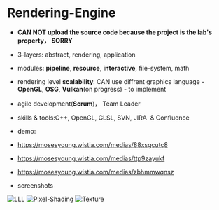 # Rendering-Engine

* **CAN NOT upload the source code because the project is the lab's property， SORRY**

* 3-layers: abstract, rendering, application
* modules: **pipeline**, **resource**, **interactive**, file-system, math
* rendering level **scalability**: CAN use diffrent graphics language - **OpenGL**, **OSG**, **Vulkan**(on progress) - to implement
* agile development(**Scrum**)， Team Leader

* skills & tools:C++, OpenGL, GLSL, SVN, JIRA  & Confluence

* demo:
 * https://mosesyoung.wistia.com/medias/88xsgcutc8
 * https://mosesyoung.wistia.com/medias/ttp9zayukf
 * https://mosesyoung.wistia.com/medias/zbhmmwqnsz
* screenshots

![LLL](https://github.com/FrankBATMAN/Rendering-Engine-Master-Period-/blob/master/LLL.bmp)
![Pixel-Shading](https://github.com/FrankBATMAN/Rendering-Engine-Master-Period-/blob/master/PixelShading-Robbit.bmp)
![Texture](https://github.com/FrankBATMAN/Rendering-Engine-Master-Period-/blob/master/Robot_With_Texture_Loading.bmp)

